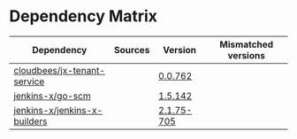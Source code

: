 # Dependency Matrix

Dependency | Sources | Version | Mismatched versions
---------- | ------- | ------- | -------------------
[cloudbees/jx-tenant-service](https://github.com/cloudbees/jx-tenant-service) |  | [0.0.762](https://github.com/cloudbees/jx-tenant-service/releases/tag/v0.0.762) | 
[jenkins-x/go-scm](https://github.com/jenkins-x/go-scm) |  | [1.5.142]() | 
[jenkins-x/jenkins-x-builders](https://github.com/jenkins-x/jenkins-x-builders) |  | [2.1.75-705]() | 
